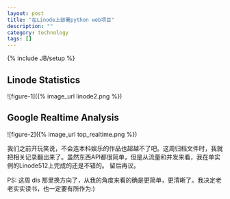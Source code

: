 ```yaml
---
layout: post
title: "在Linode上部署python web项目"
description: ""
category: technology
tags: []
---
```

{% include JB/setup %}

## Linode Statistics
![figure-1]({% image_url linode2.png %})

## Google Realtime Analysis
![figure-2]({% image_url top_realtime.png %})


我们之前开玩笑说，不会连本科娱乐的作品也超越不了吧。这周归档文件时，我就把相关记录翻出来了。虽然东西API都很简单，但是从流量和并发来看，我在单实例的Linode512上完成的还是不错的。
留后再议。

PS: 这周 dis 那里换方向了，从我的角度来看的确是更简单，更清晰了。我决定老老实实读书，也一定要有所作为:)
